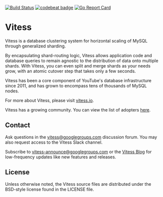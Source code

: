 [![Build Status](https://travis-ci.org/youtube/vitess.svg?branch=master)](https://travis-ci.org/youtube/vitess/builds)
[![codebeat badge](https://codebeat.co/badges/51c9a056-1103-4522-9a9c-dc623821ea87)](https://codebeat.co/projects/github-com-youtube-vitess)
[![Go Report Card](https://goreportcard.com/badge/github.com/youtube/vitess)](https://goreportcard.com/report/github.com/youtube/vitess)

# Vitess 

Vitess is a database clustering system for horizontal scaling of MySQL
through generalized sharding.

By encapsulating shard-routing logic, Vitess allows application code and
database queries to remain agnostic to the distribution of data onto
multiple shards. With Vitess, you can even split and merge shards as your needs
grow, with an atomic cutover step that takes only a few seconds.

Vitess has been a core component of YouTube's database infrastructure
since 2011, and has grown to encompass tens of thousands of MySQL nodes.

For more about Vitess, please visit [vitess.io](http://vitess.io).

Vitess has a growing community. You can view the list of adopters
[here](https://github.com/youtube/vitess/blob/master/ADOPTERS.md).

## Contact

Ask questions in the
[vitess@googlegroups.com](https://groups.google.com/forum/#!forum/vitess)
discussion forum. You may also request access to the Vitess Slack channel.

Subscribe to
[vitess-announce@googlegroups.com](https://groups.google.com/forum/#!forum/vitess-announce)
or the [Vitess Blog](http://blog.vitess.io/)
for low-frequency updates like new features and releases.

## License

Unless otherwise noted, the Vitess source files are distributed
under the BSD-style license found in the LICENSE file.
